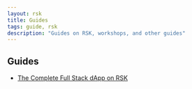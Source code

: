 ```yaml
---
layout: rsk
title: Guides
tags: guide, rsk
description: "Guides on RSK, workshops, and other guides"
---
```


## Guides

- [The Complete Full Stack dApp on RSK](/guides/full-stack-dapp-on-rsk/part1-overview/)


